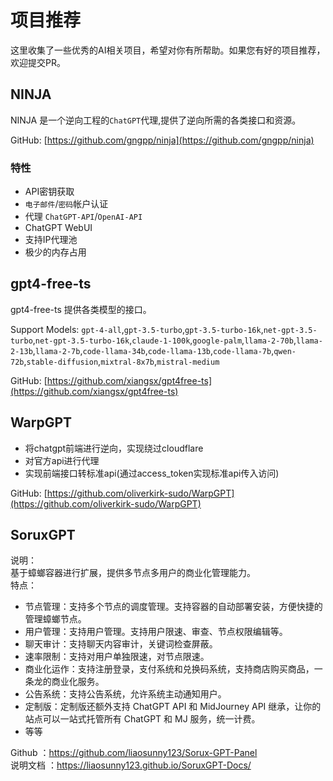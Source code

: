 # 项目推荐

这里收集了一些优秀的AI相关项目，希望对你有所帮助。如果您有好的项目推荐，欢迎提交PR。

## NINJA

NINJA 是一个逆向工程的`ChatGPT`代理,提供了逆向所需的各类接口和资源。

GitHub: [https://github.com/gngpp/ninja](https://github.com/gngpp/ninja)

### 特性

- API密钥获取
- `电子邮件`/`密码`帐户认证
- 代理 `ChatGPT-API`/`OpenAI-API`
- ChatGPT WebUI
- 支持IP代理池
- 极少的内存占用

## gpt4-free-ts

gpt4-free-ts 提供各类模型的接口。

Support Models: `gpt-4-all`,`gpt-3.5-turbo`,`gpt-3.5-turbo-16k`,`net-gpt-3.5-turbo`,`net-gpt-3.5-turbo-16k`,`claude-1-100k`,`google-palm`,`llama-2-70b`,`llama-2-13b`,`llama-2-7b`,`code-llama-34b`,`code-llama-13b`,`code-llama-7b`,`qwen-72b`,`stable-diffusion`,`mixtral-8x7b`,`mistral-medium`

GitHub: [https://github.com/xiangsx/gpt4free-ts](https://github.com/xiangsx/gpt4free-ts)

## WarpGPT

- 将chatgpt前端进行逆向，实现绕过cloudflare
- 对官方api进行代理
- 实现前端接口转标准api(通过access_token实现标准api传入访问)

GitHub: [https://github.com/oliverkirk-sudo/WarpGPT](https://github.com/oliverkirk-sudo/WarpGPT)

## SoruxGPT

说明：  
基于蟑螂容器进行扩展，提供多节点多用户的商业化管理能力。    
特点：  
- 节点管理：支持多个节点的调度管理。支持容器的自动部署安装，方便快捷的管理蟑螂节点。    
- 用户管理：支持用户管理。支持用户限速、审查、节点权限编辑等。  
- 聊天审计：支持聊天内容审计，关键词检查屏蔽。    
- 速率限制：支持对用户单独限速，对节点限速。
- 商业化运作：支持注册登录，支付系统和兑换码系统，支持商店购买商品，一条龙的商业化服务。
- 公告系统：支持公告系统，允许系统主动通知用户。
- 定制版：定制版还额外支持 ChatGPT API 和 MidJourney API 继承，让你的站点可以一站式托管所有 ChatGPT 和 MJ 服务，统一计费。  
- 等等
   
Github ：https://github.com/liaosunny123/Sorux-GPT-Panel  
说明文档 ：https://liaosunny123.github.io/SoruxGPT-Docs/  

